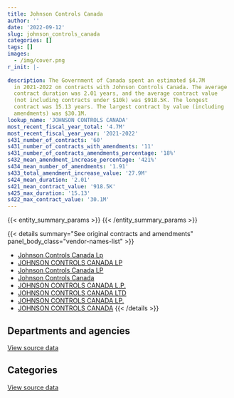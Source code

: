 ```yaml
---
title: Johnson Controls Canada
author: ''
date: '2022-09-12'
slug: johnson_controls_canada
categories: []
tags: []
images:
  - /img/cover.png
r_init: |-
  
description: The Government of Canada spent an estimated $4.7M
  in 2021-2022 on contracts with Johnson Controls Canada. The average
  contract duration was 2.01 years, and the average contract value
  (not including contracts under $10k) was $918.5K. The longest
  contract was 15.13 years. The largest contract by value (including
  amendments) was $30.1M.
lookup_name: 'JOHNSON CONTROLS CANADA'
most_recent_fiscal_year_total: '4.7M'
most_recent_fiscal_year_year: '2021-2022'
s431_number_of_contracts: '60'
s431_number_of_contracts_with_amendments: '11'
s431_number_of_contracts_amendments_percentage: '18%'
s432_mean_amendment_increase_percentage: '421%'
s434_mean_number_of_amendments: '1.91'
s433_total_amendment_increase_value: '27.9M'
s424_mean_duration: '2.01'
s421_mean_contract_value: '918.5K'
s425_max_duration: '15.13'
s422_max_contract_value: '30.1M'
---
```


<script src="/rmarkdown-libs/htmlwidgets/htmlwidgets.js"></script>
<link href="/rmarkdown-libs/datatables-css/datatables-crosstalk.css" rel="stylesheet" />
<script src="/rmarkdown-libs/datatables-binding/datatables.js"></script>
<script src="/rmarkdown-libs/jquery/jquery-3.6.0.min.js"></script>
<link href="/rmarkdown-libs/dt-core-bootstrap/css/dataTables.bootstrap.min.css" rel="stylesheet" />
<link href="/rmarkdown-libs/dt-core-bootstrap/css/dataTables.bootstrap.extra.css" rel="stylesheet" />
<script src="/rmarkdown-libs/dt-core-bootstrap/js/jquery.dataTables.min.js"></script>
<script src="/rmarkdown-libs/dt-core-bootstrap/js/dataTables.bootstrap.min.js"></script>
<link href="/rmarkdown-libs/crosstalk/css/crosstalk.min.css" rel="stylesheet" />
<script src="/rmarkdown-libs/crosstalk/js/crosstalk.min.js"></script>
<script src="/rmarkdown-libs/htmlwidgets/htmlwidgets.js"></script>
<link href="/rmarkdown-libs/datatables-css/datatables-crosstalk.css" rel="stylesheet" />
<script src="/rmarkdown-libs/datatables-binding/datatables.js"></script>
<script src="/rmarkdown-libs/jquery/jquery-3.6.0.min.js"></script>
<link href="/rmarkdown-libs/dt-core-bootstrap/css/dataTables.bootstrap.min.css" rel="stylesheet" />
<link href="/rmarkdown-libs/dt-core-bootstrap/css/dataTables.bootstrap.extra.css" rel="stylesheet" />
<script src="/rmarkdown-libs/dt-core-bootstrap/js/jquery.dataTables.min.js"></script>
<script src="/rmarkdown-libs/dt-core-bootstrap/js/dataTables.bootstrap.min.js"></script>
<link href="/rmarkdown-libs/crosstalk/css/crosstalk.min.css" rel="stylesheet" />
<script src="/rmarkdown-libs/crosstalk/js/crosstalk.min.js"></script>

{{< entity_summary_params >}}
{{< /entity_summary_params >}}

{{< details summary="See original contracts and amendments" panel_body_class="vendor-names-list" >}}
- [Johnson Controls Canada Lp](https://search.open.canada.ca/en/ct/?sort=contract_value_f%20desc&page=1&search_text=%22Johnson%20Controls%20Canada%20Lp%22)
- [JOHNSON CONTROLS CANADA LP](https://search.open.canada.ca/en/ct/?sort=contract_value_f%20desc&page=1&search_text=%22JOHNSON%20CONTROLS%20CANADA%20LP%22)
- [Johnson Controls Canada LP](https://search.open.canada.ca/en/ct/?sort=contract_value_f%20desc&page=1&search_text=%22Johnson%20Controls%20Canada%20LP%22)
- [Johnson Controls Canada](https://search.open.canada.ca/en/ct/?sort=contract_value_f%20desc&page=1&search_text=%22Johnson%20Controls%20Canada%22)
- [JOHNSON CONTROLS CANADA L.P.](https://search.open.canada.ca/en/ct/?sort=contract_value_f%20desc&page=1&search_text=%22JOHNSON%20CONTROLS%20CANADA%20L.P.%22)
- [JOHNSON CONTROLS CANADA LTD](https://search.open.canada.ca/en/ct/?sort=contract_value_f%20desc&page=1&search_text=%22JOHNSON%20CONTROLS%20CANADA%20LTD%22)
- [JOHNSON CONTROLS CANADA LP.](https://search.open.canada.ca/en/ct/?sort=contract_value_f%20desc&page=1&search_text=%22JOHNSON%20CONTROLS%20CANADA%20LP.%22)
- [JOHNSON CONTROLS CANADA](https://search.open.canada.ca/en/ct/?sort=contract_value_f%20desc&page=1&search_text=%22JOHNSON%20CONTROLS%20CANADA%22)
{{< /details >}}

## Departments and agencies

<div id="htmlwidget-1" style="width:100%;height:auto;" class="datatables html-widget"></div>
<script type="application/json" data-for="htmlwidget-1">{"x":{"style":"bootstrap","filter":"none","vertical":false,"data":[["<a href=\"/departments/aafc-aac/\">Agriculture and Agri-Food Canada<\/a>","<a href=\"/departments/cer-rec/\">Canada Energy Regulator<\/a>","<a href=\"/departments/cfia-acia/\">Canadian Food Inspection Agency<\/a>","<a href=\"/departments/dnd-mdn/\">National Defence<\/a>","<a href=\"/departments/isc-sac/\">Indigenous Services Canada<\/a>","<a href=\"/departments/pwgsc-tpsgc/\">Public Services and Procurement Canada<\/a>","<a href=\"/departments/rcmp-grc/\">Royal Canadian Mounted Police<\/a>"],[null,14074.62,17003.21,136148.7,null,3275041.06,73553.44],[null,null,5122.69,348000.46,26748.19,3623706,73754.96],[null,null,null,340357.19,58272.84,3496509.86,6045.49],[42000,null,null,1015600.23,1512.35,3618002.13,null]],"container":"<table class=\"table table-striped table-hover row-border order-column display\">\n  <thead>\n    <tr>\n      <th>Department<\/th>\n      <th>2018-2019<\/th>\n      <th>2019-2020<\/th>\n      <th>2020-2021<\/th>\n      <th>2021-2022<\/th>\n    <\/tr>\n  <\/thead>\n<\/table>","options":{"order":[[4,"desc"]],"pageLength":10,"autoWidth":true,"columnDefs":[{"targets":1,"render":"function(data, type, row, meta) {\n    return type !== 'display' ? data : DTWidget.formatCurrency(data, \"$\", 2, 3, \",\", \".\", true, null);\n  }"},{"targets":2,"render":"function(data, type, row, meta) {\n    return type !== 'display' ? data : DTWidget.formatCurrency(data, \"$\", 2, 3, \",\", \".\", true, null);\n  }"},{"targets":3,"render":"function(data, type, row, meta) {\n    return type !== 'display' ? data : DTWidget.formatCurrency(data, \"$\", 2, 3, \",\", \".\", true, null);\n  }"},{"targets":4,"render":"function(data, type, row, meta) {\n    return type !== 'display' ? data : DTWidget.formatCurrency(data, \"$\", 2, 3, \",\", \".\", true, null);\n  }"},{"width":"16%","targets":[1,2,3,4]},{"className":"dt-right","targets":[1,2,3,4]}],"orderClasses":false}},"evals":["options.columnDefs.0.render","options.columnDefs.1.render","options.columnDefs.2.render","options.columnDefs.3.render"],"jsHooks":[]}</script>
<p class="text-right">
<a href="https://github.com/GoC-Spending/contracts-data/tree/main/data/out/vendors/johnson_controls_canada/summary_by_fiscal_year_by_department.csv" class="source-data-link btn btn-link">View source data</a>
</p>

## Categories

<div id="htmlwidget-2" style="width:100%;height:auto;" class="datatables html-widget"></div>
<script type="application/json" data-for="htmlwidget-2">{"x":{"style":"bootstrap","filter":"none","vertical":false,"data":[["<a href=\"/categories/facilities_and_construction/\">Facilities and construction<\/a>","<a href=\"/categories/defence/\">Defence<\/a>","<a href=\"/categories/professional_services/\">Professional services<\/a>","<a href=\"/categories/information_technology/\">Information technology<\/a>","<a href=\"/categories/industrial_products_and_services/\">Industrial products and services<\/a>","<a href=\"/categories/security_and_protection/\">Security and protection<\/a>"],[3366052.73,32842.09,90415.91,null,12435.68,14074.62],[3241429.86,null,809154.24,26748.19,null,null],[3103477.06,null,739435.49,58272.84,null,null],[3273292.74,null,1402309.61,null,1512.35,null]],"container":"<table class=\"table table-striped table-hover row-border order-column display\">\n  <thead>\n    <tr>\n      <th>Category<\/th>\n      <th>2018-2019<\/th>\n      <th>2019-2020<\/th>\n      <th>2020-2021<\/th>\n      <th>2021-2022<\/th>\n    <\/tr>\n  <\/thead>\n<\/table>","options":{"order":[[4,"desc"]],"dom":"t","pageLength":30,"autoWidth":true,"columnDefs":[{"targets":1,"render":"function(data, type, row, meta) {\n    return type !== 'display' ? data : DTWidget.formatCurrency(data, \"$\", 2, 3, \",\", \".\", true, null);\n  }"},{"targets":2,"render":"function(data, type, row, meta) {\n    return type !== 'display' ? data : DTWidget.formatCurrency(data, \"$\", 2, 3, \",\", \".\", true, null);\n  }"},{"targets":3,"render":"function(data, type, row, meta) {\n    return type !== 'display' ? data : DTWidget.formatCurrency(data, \"$\", 2, 3, \",\", \".\", true, null);\n  }"},{"targets":4,"render":"function(data, type, row, meta) {\n    return type !== 'display' ? data : DTWidget.formatCurrency(data, \"$\", 2, 3, \",\", \".\", true, null);\n  }"},{"width":"16%","targets":[1,2,3,4]},{"className":"dt-right","targets":[1,2,3,4]}],"orderClasses":false,"lengthMenu":[10,25,30,50,100]}},"evals":["options.columnDefs.0.render","options.columnDefs.1.render","options.columnDefs.2.render","options.columnDefs.3.render"],"jsHooks":[]}</script>
<p class="text-right">
<a href="https://github.com/GoC-Spending/contracts-data/tree/main/data/out/vendors/johnson_controls_canada/summary_by_fiscal_year_by_category.csv" class="source-data-link btn btn-link">View source data</a>
</p>
